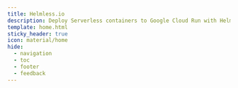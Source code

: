 ```yaml
---
title: Helmless.io
description: Deploy Serverless containers to Google Cloud Run with Helm bypassing the overhead of Kubernetes and Terraform.
template: home.html
sticky_header: true
icon: material/home
hide:
  - navigation
  - toc
  - footer
  - feedback
---
```

